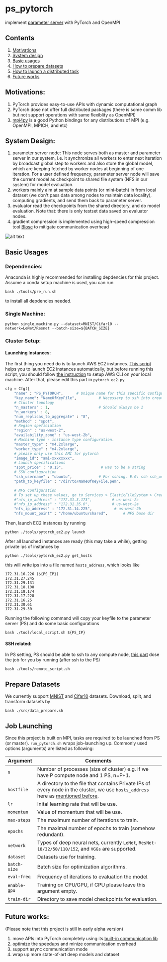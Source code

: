 # ps_pytorch
implement [parameter server](https://www.cs.cmu.edu/~muli/file/parameter_server_osdi14.pdf) with PyTorch and OpenMPI
## Contents

1. [Motivations](#motivations)
2. [System design](#system-design)
3. [Basic usages](#basic-usages)
4. [How to prepare datasets](#prepare-datasets)
5. [How to launch a distributed task](#job-launching)
6. [Future works](#future-works)

## Motivations:
1. PyTorch provides easy-to-use APIs with dynamic computational graph
2. PyTorch dose not offer full distributed packages (there is some comm lib but not support operations with same flexiblity as OpenMPI)
3. [mpi4py](https://github.com/mpi4py/mpi4py) is a good Python bindings for any distributions of MPI (e.g. OpenMPI, MPICH, and etc)

## System Design:
1. parameter server node: This node serves both as master and parameter server in our system, i.e. it synchronize all workers to enter next iteration by broadcast global step to workers and also store the global model, which are keeping fetched by worker nodes at beginning of one iteration. For a user defined frequency, parameter server node will save the current model as checkpoint to shared file system (NFS in our system) for model evaluation.
2. workers mainly aim at sample data points (or mini-batch) in from local dataset (we don't pass data among nodes to maintain data locality), computing gradients, and send them back to parameter server.
3. evaluator read the checkpoints from the shared directory, and do model evaluation. Note that: there is only testset data saved on evaluator nodes.
4. gradient compression is implemented using high-speed compression tool [Blosc](https://github.com/Blosc/c-blosc) to mitigate communication overhead

![alt text](https://github.com/hwang595/ps_pytorch/blob/master/images/system_overview.jpg)

## Basic Usages
### Dependencies:
Anaconda is highly recommended for installing depdencies for this project. Assume a conda setup machine is used, you can run 
```
bash ./tools/pre_run.sh
```
to install all depdencies needed.
### Single Machine:
```
python single_machine.py --dataset=MNIST/Cifar10 --network=LeNet/Resnet --batch-size=${BATCH_SIZE}
```
### Cluster Setup:
#### Launching Instances:
The first thing you need do is to launch AWS EC2 instances. [This script](https://github.com/hwang595/ps_pytorch/tree/master/tools) helps you to launch EC2 instances automatically, but before running this script, you should follow [the instruction](https://docs.aws.amazon.com/cli/latest/userguide/cli-chap-getting-started.html) to setup AWS CLI on your local machine.
After that, please edit this part in `pytorch_ec2.py`
``` python
cfg = Cfg({
    "name" : "PS_PYTORCH",      # Unique name for this specific configuration
    "key_name": "NameOfKeyFile",          # Necessary to ssh into created instances
    # Cluster topology
    "n_masters" : 1,                      # Should always be 1
    "n_workers" : 8,
    "num_replicas_to_aggregate" : "8",
    "method" : "spot",
    # Region speficiation
    "region" : "us-west-2",
    "availability_zone" : "us-west-2b",
    # Machine type - instance type configuration.
    "master_type" : "m4.2xlarge",
    "worker_type" : "m4.2xlarge",
    # please only use this AMI for pytorch
    "image_id": "ami-xxxxxxxx",
    # Launch specifications
    "spot_price" : "0.15",                 # Has to be a string
    # SSH configuration
    "ssh_username" : "ubuntu",            # For sshing. E.G: ssh ssh_username@hostname
    "path_to_keyfile" : "/dir/to/NameOfKeyFile.pem",

    # NFS configuration
    # To set up these values, go to Services > ElasticFileSystem > Create new filesystem, and follow the directions.
    #"nfs_ip_address" : "172.31.3.173",         # us-west-2c
    #"nfs_ip_address" : "172.31.35.0",          # us-west-2a
    "nfs_ip_address" : "172.31.14.225",          # us-west-2b
    "nfs_mount_point" : "/home/ubuntu/shared",       # NFS base dir
```
Then, launch EC2 instances by running
```
python ./tools/pytorch_ec2.py launch
```
After all launched instances are ready (this may take a while), getting private ips of instances by
```
python ./tools/pytorch_ec2.py get_hosts
```
this will write ips into a file named `hosts_address`, which looks like
```
172.31.16.226 (${PS_IP})
172.31.27.245
172.31.29.131
172.31.18.108
172.31.18.174
172.31.17.228
172.31.16.25
172.31.30.61
172.31.29.30
```
Running the following command will copy your keyfile to the parameter server (PS) and do some basic configurations
```
bash ./tool/local_script.sh ${PS_IP}
```
#### SSH related:
In PS setting, PS should be able to ssh to any compute node, [this part](https://github.com/hwang595/ps_pytorch/blob/master/tools/remote_script.sh#L8-L22) dose the job for you by running (after ssh to the PS)
```
bash ./tools/remote_script.sh
```

## Prepare Datasets
We currently support [MNIST](http://yann.lecun.com/exdb/mnist/) and [Cifar10](https://www.cs.toronto.edu/~kriz/cifar.html) datasets. Download, split, and transform datasets by
```
bash ./src/data_prepare.sh
```

## Job Launching
Since this project is built on MPI, tasks are required to be launched from PS (or master). `run_pytorch.sh` wraps job-launching up. Commonly used options (arguments) are listed as following:

| Argument                      | Comments                                 |
| ----------------------------- | ---------------------------------------- |
| `n`                     | Number of processes (size of cluster) e.g. if we have P compute node and 1 PS, n=P+1. |
| `hostfile`      | A directory to the file that contains Private IPs of every node in the cluster, we use `hosts_address` here as [mentioned before](#launching-instances). |
| `lr`                        | Inital learning rate that will be use. |
| `momentum`                  | Value of momentum that will be use. |
| `max-steps`                       | The maximum number of iterations to train. |
| `epochs`                  | The maximal number of epochs to train (somehow redundant).   |
| `network`                  | Types of deep neural nets, currently `LeNet`, `ResNet-18/32/50/110/152`, and `VGGs` are supported. |
| `dataset` | Datasets use for training. |
| `batch-size` | Batch size for optimization algorithms. |
| `eval-freq` | Frequency of iterations to evaluation the model. |
| `enable-gpu`|Training on CPU/GPU, if CPU please leave this argument empty. |
|`train-dir`|Directory to save model checkpoints for evaluation. |

## Future works:
(Please note that this project is still in early alpha version)
1. move APIs into PyTorch completely using its [built-in communication lib](http://pytorch.org/docs/master/distributed.html)
2. optimize the speedups and minize communication overhead
3. support async communication mode
4. wrap up more state-of-art deep models and dataset
